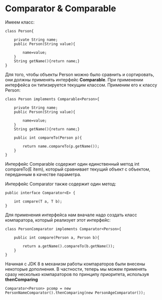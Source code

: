 # Comparator & Comparable


Имеем класс: 

```
class Person{
     
    private String name;
    public Person(String value){
         
        name=value;
    }
    String getName(){return name;}
}
```

Для того, чтобы объекты Person можно было сравнить и сортировать, они должны применять интерфейс **Comparable<E>**. При применении интерфейса он типизируется текущим классом. Применим его к классу Person:

```
class Person implements Comparable<Person>{
     
    private String name;
    public Person(String value){
         
        name=value;
    }
    String getName(){return name;}
     
    public int compareTo(Person p){
     
        return name.compareTo(p.getName());
    }
}
```
Интерфейс Comparable содержит один единственный метод int compareTo(E item), который сравнивает текущий объект с объектом, переданным в качестве параметра. 

Интерфейс Comparator также содержит один метод:

```
public interface Comparator<E> {
 
    int compare(T a, T b);
}
```

Для применения интерфейса нам вначале надо создать класс компаратора, который реализует этот интерфейс:

```
class PersonComparator implements Comparator<Person>{
 
    public int compare(Person a, Person b){
     
        return a.getName().compareTo(b.getName());
    }
}
```
Начиная с JDK 8 в механизм работы компараторов были внесены некоторые дополнения. В частности, теперь мы можем применять сразу несколько компараторов по принципу приоритета, 
используя **thenComparing**

`Comparator<Person> pcomp = new PersonNameComparator().thenComparing(new PersonAgeComparator());
`

